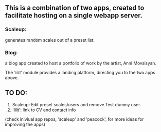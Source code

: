 ## This is a combination of two apps, created to facilitate hosting on a single webapp server.

### Scaleup: 
generates random scales out of a preset list.

### Blog: 
a blog app created to host a portfolio of work by the artist, Anni Movsisyan. 

The 'lilit' module provides a landing platform, directing you to the two apps above. 

## TO DO:

1. Scaleup: Edit preset scales/users and remove Test dummy user.
2. 'lilit': link to CV and contact info

(check iniviual app repos, 'scaleup' and 'peacock', for more ideas for improving the apps)



